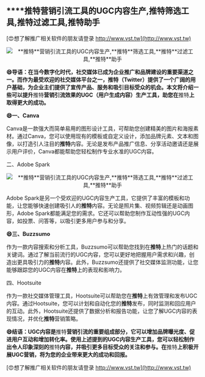 ## ****推特**营销引流工具的UGC内容生产,**推特**筛选工具,**推特**过滤工具,**推特**助手**

[😍想了解推广相关软件的朋友请登录 http://www.vst.tw](http://www.vst.tw)

 <center><img src="https://vst.tw/MP4/tuiguang/png/1.png" alt="**推特**营销引流工具的UGC内容生产,**推特**筛选工具,**推特**过滤工具,**推特**助手"></center>

**😄导语：在当今数字化时代，社交媒体已成为企业推广和品牌建设的重要渠道之一。而作为最受欢迎的社交媒体平台之一，**推特**（Twitter）提供了一个广阔的用户基础，为企业主们提供了宣传产品、服务和吸引目标受众的机会。本文将介绍一些可以提升**推特**营销引流效果的UGC（用户生成内容）生产工具，助您在**推特**上取得更大的成功。**

**😄一、Canva**

Canva是一款强大而简单易用的图形设计工具，可帮助您创建精美的图片和海报素材。通过Canva，您可以使用现有的模板或自定义设计，添加品牌元素、文本和图像，以打造引人注目的**推特**内容。无论是发布产品推广信息、分享活动邀请还是展示用户评价，Canva都能帮助您轻松制作专业水准的UGC内容。

二、Adobe Spark

 <center><img src="https://vst.tw/MP4/tuiguang/png/3.png" alt="**推特**营销引流工具的UGC内容生产,**推特**筛选工具,**推特**过滤工具,**推特**助手"></center>

Adobe Spark是另一个受欢迎的UGC内容生产工具，它提供了丰富的模板和功能，让您能够快速创建吸引人的**推特**内容。无论是照片集、视频剪辑还是动画图形，Adobe Spark都能满足您的需求。它还可以帮助您制作互动性强的UGC内容，如投票、问答等，以吸引更多用户参与和分享。

**😄三、Buzzsumo**

作为一款内容搜索和分析工具，Buzzsumo可以帮助您找到在**推特**上热门的话题和关键词。通过了解当前流行的UGC内容，您可以更好地把握用户需求和兴趣，创造出更具吸引力的**推特**内容。此外，Buzzsumo还提供了社交媒体监测功能，让您能够跟踪您的UGC内容在**推特**上的表现和影响力。

四、Hootsuite

作为一款社交媒体管理工具，Hootsuite可以帮助您在**推特**上有效管理和发布UGC内容。通过Hootsuite，您可以计划和自动化您的**推特**发布，同时监测和回应用户的互动。此外，Hootsuite还提供了数据分析和报告功能，让您了解UGC内容的表现情况，并优化**推特**营销策略。

**😄结语：UGC内容是**推特**营销引流的重要组成部分，它可以增加品牌曝光度、促进用户互动和增加转化率。使用上述提到的UGC内容生产工具，您可以轻松制作出令人印象深刻的**推特**内容，并吸引更多目标受众的关注和参与。在**推特**上积极开展UGC营销，将为您的企业带来更大的成功和回报。**

[😍想了解推广相关软件的朋友请登录 http://www.vst.tw](http://www.vst.tw)



